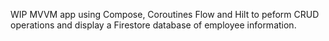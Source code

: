WIP MVVM app using Compose, Coroutines Flow and Hilt to peform CRUD operations and display a Firestore database of employee information.

